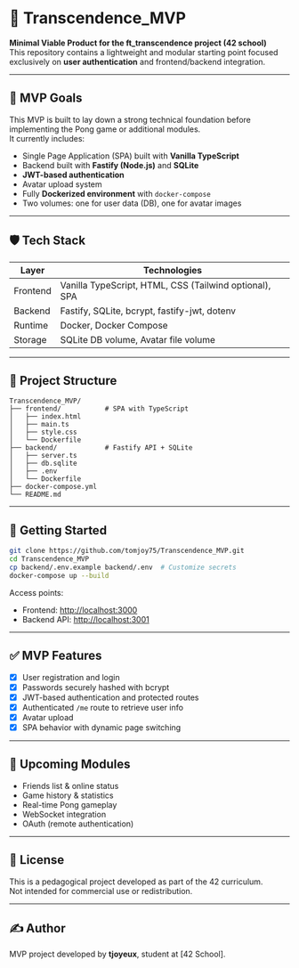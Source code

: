 # 🎩 Transcendence_MVP

**Minimal Viable Product for the ft_transcendence project (42 school)**  
This repository contains a lightweight and modular starting point focused exclusively on **user authentication** and frontend/backend integration.

---

## 🌟 MVP Goals

This MVP is built to lay down a strong technical foundation before implementing the Pong game or additional modules.  
It currently includes:

- Single Page Application (SPA) built with **Vanilla TypeScript**
- Backend built with **Fastify (Node.js)** and **SQLite**
- **JWT-based authentication**
- Avatar upload system
- Fully **Dockerized environment** with `docker-compose`
- Two volumes: one for user data (DB), one for avatar images

---

## 🛡️ Tech Stack

| Layer    | Technologies |
|----------|--------------|
| Frontend | Vanilla TypeScript, HTML, CSS (Tailwind optional), SPA |
| Backend  | Fastify, SQLite, bcrypt, fastify-jwt, dotenv |
| Runtime  | Docker, Docker Compose |
| Storage  | SQLite DB volume, Avatar file volume |

---

## 📁 Project Structure

```
Transcendence_MVP/
├── frontend/           # SPA with TypeScript
│   ├── index.html
│   ├── main.ts
│   ├── style.css
│   └── Dockerfile
├── backend/            # Fastify API + SQLite
│   ├── server.ts
│   ├── db.sqlite
│   ├── .env
│   └── Dockerfile
├── docker-compose.yml
└── README.md
```

---

## 🚀 Getting Started

```bash
git clone https://github.com/tomjoy75/Transcendence_MVP.git
cd Transcendence_MVP
cp backend/.env.example backend/.env  # Customize secrets
docker-compose up --build
```

Access points:
- Frontend: [http://localhost:3000](http://localhost:3000)
- Backend API: [http://localhost:3001](http://localhost:3001)

---

## ✅ MVP Features

- [x] User registration and login
- [x] Passwords securely hashed with bcrypt
- [x] JWT-based authentication and protected routes
- [x] Authenticated `/me` route to retrieve user info
- [x] Avatar upload
- [x] SPA behavior with dynamic page switching

---

## 🧹 Upcoming Modules

- Friends list & online status
- Game history & statistics
- Real-time Pong gameplay
- WebSocket integration
- OAuth (remote authentication)

---

## 📜 License

This is a pedagogical project developed as part of the 42 curriculum.  
Not intended for commercial use or redistribution.

---

## ✍️ Author

MVP project developed by **tjoyeux**, student at [42 School].


